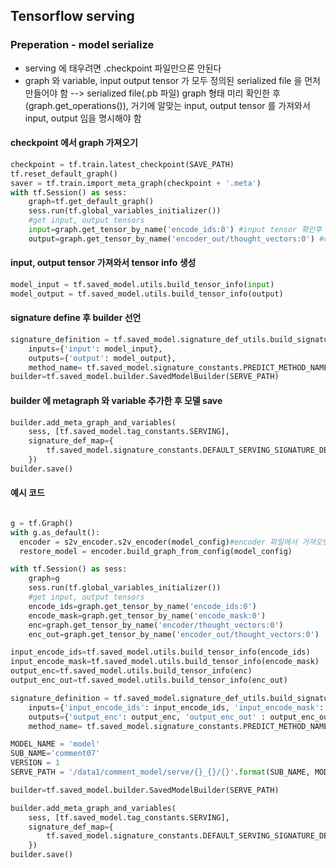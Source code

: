 ## Tensorflow serving
### Preperation - model serialize
* serving 에 태우려면 .checkpoint 파일만으론 안된다
* graph 와 variable, input output tensor 가 모두 정의된 serialized file 을 먼저 만들어야 함
--> serialized file(.pb 파일)
graph 형태 미리 확인한 후(graph.get_operations()), 거기에 알맞는 input, output tensor 를 가져와서 input, output 임을 명시해야 함


#### checkpoint 에서 graph 가져오기
```python
checkpoint = tf.train.latest_checkpoint(SAVE_PATH)
tf.reset_default_graph()
saver = tf.train.import_meta_graph(checkpoint + '.meta')
with tf.Session() as sess:
	graph=tf.get_default_graph()
    sess.run(tf.global_variables_initializer())
    #get input, output tensors
    input=graph.get_tensor_by_name('encode_ids:0') #input tensor 확인후 그 이름 넣는 것
    output=graph.get_tensor_by_name('encoder_out/thought_vectors:0') #output tensor 확인 후 그 이름 넣는 것
```

#### input, output tensor 가져와서 tensor info 생성
```python
model_input = tf.saved_model.utils.build_tensor_info(input)
model_output = tf.saved_model.utils.build_tensor_info(output)
```

#### signature define 후 builder 선언
```python
signature_definition = tf.saved_model.signature_def_utils.build_signature_def(
    inputs={'input': model_input},
    outputs={'output': model_output},
    method_name= tf.saved_model.signature_constants.PREDICT_METHOD_NAME)
builder=tf.saved_model.builder.SavedModelBuilder(SERVE_PATH)
```

#### builder 에 metagraph 와 variable 추가한 후 모델 save
```python
builder.add_meta_graph_and_variables(
    sess, [tf.saved_model.tag_constants.SERVING],
    signature_def_map={
        tf.saved_model.signature_constants.DEFAULT_SERVING_SIGNATURE_DEF_KEY : signature_definition
    })
builder.save()
```

#### 예시 코드
```python

g = tf.Graph()
with g.as_default():
  encoder = s2v_encoder.s2v_encoder(model_config)#encoder 파일에서 가져오면서 tensor 변형 있어서 이렇게 한것임 / 사실 그냥 checkpoint 파일에서 그냥 읽어오면 됨
  restore_model = encoder.build_graph_from_config(model_config)

with tf.Session() as sess:
    graph=g
    sess.run(tf.global_variables_initializer())
    #get input, output tensors
    encode_ids=graph.get_tensor_by_name('encode_ids:0')
    encode_mask=graph.get_tensor_by_name('encode_mask:0')
    enc=graph.get_tensor_by_name('encoder/thought_vectors:0')
    enc_out=graph.get_tensor_by_name('encoder_out/thought_vectors:0')

input_encode_ids=tf.saved_model.utils.build_tensor_info(encode_ids)
input_encode_mask=tf.saved_model.utils.build_tensor_info(encode_mask)
output_enc=tf.saved_model.utils.build_tensor_info(enc)
output_enc_out=tf.saved_model.utils.build_tensor_info(enc_out)

signature_definition = tf.saved_model.signature_def_utils.build_signature_def(
    inputs={'input_encode_ids': input_encode_ids, 'input_encode_mask': input_encode_mask},
    outputs={'output_enc': output_enc, 'output_enc_out' : output_enc_out},
    method_name= tf.saved_model.signature_constants.PREDICT_METHOD_NAME)

MODEL_NAME = 'model'
SUB_NAME='comment07'
VERSION = 1
SERVE_PATH = '/data1/comment_model/serve/{}_{}/{}'.format(SUB_NAME, MODEL_NAME, VERSION)

builder=tf.saved_model.builder.SavedModelBuilder(SERVE_PATH)

builder.add_meta_graph_and_variables(
    sess, [tf.saved_model.tag_constants.SERVING],
    signature_def_map={
        tf.saved_model.signature_constants.DEFAULT_SERVING_SIGNATURE_DEF_KEY : signature_definition
    })
builder.save()

```